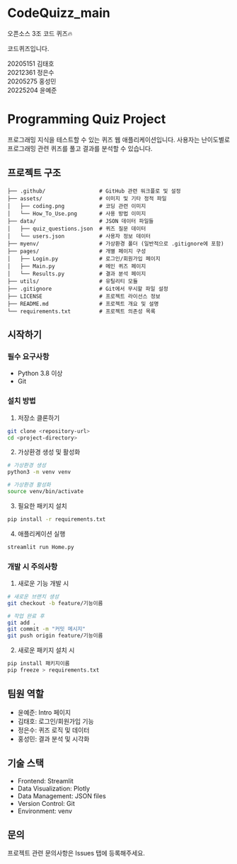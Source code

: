 # CodeQuizz_main

오픈소스 3조 코드 퀴즈🔥

코드퀴즈입니다.

20205151 김태호<br>
20212361 정은수<br>
20205275 홍성민<br>
20225204 윤예준<br>

# Programming Quiz Project

프로그래밍 지식을 테스트할 수 있는 퀴즈 웹 애플리케이션입니다. 사용자는 난이도별로 프로그래밍 관련 퀴즈를 풀고 결과를 분석할 수 있습니다.

## 프로젝트 구조

```project_root/
├── .github/                 # GitHub 관련 워크플로 및 설정
├── assets/                  # 이미지 및 기타 정적 파일
│   ├── coding.png           # 코딩 관련 이미지
│   └── How_To_Use.png       # 사용 방법 이미지
├── data/                    # JSON 데이터 파일들
│   ├── quiz_questions.json  # 퀴즈 질문 데이터
│   └── users.json           # 사용자 정보 데이터
├── myenv/                   # 가상환경 폴더 (일반적으로 .gitignore에 포함)
├── pages/                   # 개별 페이지 구성
│   ├── Login.py             # 로그인/회원가입 페이지
│   ├── Main.py              # 메인 퀴즈 페이지
│   └── Results.py           # 결과 분석 페이지
├── utils/                   # 유틸리티 모듈
├── .gitignore               # Git에서 무시할 파일 설정
├── LICENSE                  # 프로젝트 라이선스 정보
├── README.md                # 프로젝트 개요 및 설명
└── requirements.txt         # 프로젝트 의존성 목록
```


## 시작하기

### 필수 요구사항

- Python 3.8 이상
- Git

### 설치 방법

1. 저장소 클론하기

```bash
git clone <repository-url>
cd <project-directory>
```

2. 가상환경 생성 및 활성화

```bash
# 가상환경 생성
python3 -m venv venv

# 가상환경 활성화
source venv/bin/activate
```

3. 필요한 패키지 설치

```bash
pip install -r requirements.txt
```

4. 애플리케이션 실행

```bash
streamlit run Home.py
```

### 개발 시 주의사항

1. 새로운 기능 개발 시

```bash
# 새로운 브랜치 생성
git checkout -b feature/기능이름

# 작업 완료 후
git add .
git commit -m "커밋 메시지"
git push origin feature/기능이름
```

2. 새로운 패키지 설치 시

```bash
pip install 패키지이름
pip freeze > requirements.txt
```

## 팀원 역할

- 윤예준: Intro 페이지
- 김태호: 로그인/회원가입 기능
- 정은수: 퀴즈 로직 및 데이터
- 홍성민: 결과 분석 및 시각화

## 기술 스택

- Frontend: Streamlit
- Data Visualization: Plotly
- Data Management: JSON files
- Version Control: Git
- Environment: venv

## 문의

프로젝트 관련 문의사항은 Issues 탭에 등록해주세요.
